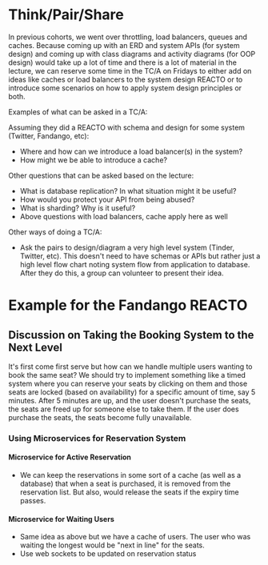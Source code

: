 # Think/Pair/Share
  
In previous cohorts, we went over throttling, load balancers, queues and caches. Because coming up with an ERD and system APIs (for system design) and coming up with class diagrams and activity diagrams (for OOP design) would take up a lot of time and there is a lot of material in the lecture, we can reserve some time in the TC/A on Fridays to either add on ideas like caches or load balancers to the system design REACTO or to introduce some scenarios on how to apply system design principles or both.

  
Examples of what can be asked in a TC/A:

Assuming they did a REACTO with schema and design for some system (Twitter, Fandango, etc):

- Where and how can we introduce a load balancer(s) in the system?
- How might we be able to introduce a cache?

Other questions that can be asked based on the lecture:

- What is database replication? In what situation might it be useful?
- How would you protect your API from being abused?
- What is sharding? Why is it useful?
- Above questions with load balancers, cache apply here as well

Other ways of doing a TC/A:

- Ask the pairs to design/diagram a very high level system (Tinder, Twitter, etc). This doesn't need to have schemas or APIs but rather just a high level flow chart noting system flow from application to database. After they do this, a group can volunteer to present their idea.

# Example for the Fandango REACTO

## Discussion on Taking the Booking System to the Next Level

It's first come first serve but how can we handle multiple users wanting to book the same seat? We should try to implement something like a timed system where you can reserve your seats by clicking on them and those seats are locked (based on availability) for a specific amount of time, say 5 minutes. After 5 minutes are up, and the user doesn't purchase the seats, the seats are freed up for someone else to take them. If the user does purchase the seats, the seats become fully unavailable.

### Using Microservices for Reservation System

#### Microservice for Active Reservation

- We can keep the reservations in some sort of a cache (as well as a database) that when a seat is purchased, it is removed from the reservation list. But also, would release the seats if the expiry time passes.

#### Microservice for Waiting Users

- Same idea as above but we have a cache of users. The user who was waiting the longest would be "next in line" for the seats.
- Use web sockets to be updated on reservation status

